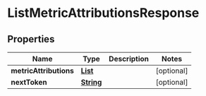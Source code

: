 

# ListMetricAttributionsResponse


## Properties

| Name | Type | Description | Notes |
|------------ | ------------- | ------------- | -------------|
|**metricAttributions** | [**List**](List.md) |  |  [optional] |
|**nextToken** | [**String**](String.md) |  |  [optional] |



